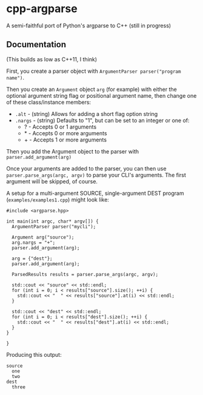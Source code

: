# cpp-argparse
A semi-faithful port of Python's argparse to C++ (still in progress)

## Documentation
(This builds as low as C++11, I think)

First, you create a parser object with `ArgumentParser parser("program name")`.

Then you create an `Argument` object `arg` (for example) with either the optional argument string flag or positional argument name, then change one of these class/instance members:
- `.alt` - (string) Allows for adding a short flag option string
- `.nargs` - (string) Defaults to "1", but can be set to an integer or one of:
  - \? - Accepts 0 or 1 arguments
  - \* - Accepts 0 or more arguments
  - \+ - Accepts 1 or more arguments

Then you add the Argument object to the parser with `parser.add_argument(arg)`

Once your arguments are added to the parser, you can then use `parser.parse_args(argc, argv)` to parse your CLI's arguments. The first argument will be skipped, of course.

A setup for a multi-argument SOURCE, single-argument DEST program (`examples/examples1.cpp`) might look like:

    #include <argparse.hpp>

    int main(int argc, char* argv[]) {
      ArgumentParser parser("mycli");

      Argument arg("source");
      arg.nargs = "+";
      parser.add_argument(arg);

      arg = {"dest"};
      parser.add_argument(arg);

      ParsedResults results = parser.parse_args(argc, argv);

      std::cout << "source" << std::endl;
      for (int i = 0; i < results["source"].size(); ++i) {
        std::cout << "  " << results["source"].at(i) << std::endl;
      }

      std::cout << "dest" << std::endl;
      for (int i = 0; i < results["dest"].size(); ++i) {
        std::cout << "  " << results["dest"].at(i) << std::endl;
      }
    }

    }

Producing this output:

    source
      one
      two
    dest
      three
